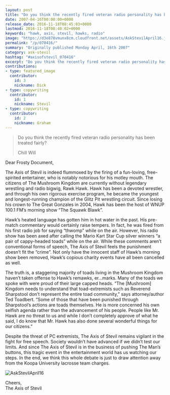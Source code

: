 ```yaml
---
layout: post
title: "Do you think the recently fired veteran radio personality has been treated fairly?"
date: 2007-04-16T00:00:00+0000
release_date: 2016-11-18T08:45:03+0000
lastmod: 2016-11-18T08:48:02+0000
keywords: "hawk, axis, stevil, hawks, radio"
image: "https://d3e878vmunx8cm.cloudfront.net/assets/AskStevilApril16.jpg"
permalink: "/p/070416/"
summary: "Originally published Monday April, 16th 2007"
category: ask-stevil
hashtag: "#axisofstevil_070416"
excerpt: "Do you think the recently fired veteran radio personality has been treated fairly? and other great questions from Monday April, 16th 2007"
contributions:
- type: featured_image
  contributor:
    id: 3
    nickname: Dick
- type: copywriting
  contributor:
    id: 1
    nickname: Stevil
- type: copywriting
  contributor:
    id: 2
    nickname: Graham
---
```


[p01]: https://d3e878vmunx8cm.cloudfront.net/assets/AskStevilApril16.jpg "AskStevilApril16"
> Do you think the recently fired veteran radio personality has been treated fairly?
> 
> Chill Will

Dear Frosty Document,

The Axis of Stevil is indeed flummoxed by the firing of a fun-loving, free-spirited entertainer, who is notably notorious for his motley mouth.  The citizens of The Mushroom Kingdom are currently without legendary wrestling and radio bigwig, Rawk Hawk.  Hawk has been a devoted wrestler, and through his own rigorous exercise program, he became the youngest and longest-running champion of the Glitz Pit wrestling circuit.  Since losing his crown to The Great Gonzales in 2004, Hawk has been the host of WNUP 100.1 FM’s morning show “The Squawk Blawk”.   

Hawk’s heated language has gotten him in hot water in the past.  His pre-match commentary would certainly raise tempers.  In fact, he was fired from his first radio job for saying “thwomp” while on the air.  However, his radio show has been axed after calling the Mario Kart Star Cup silver winners “a pair of cappy-headed toads” while on the air. While these comments aren’t conventional forms of speech, The Axis of Stevil feels the punishment doesn’t fit the “crime”.  Not only have the innocent staff of Hawk’s morning show been removed, Hawk’s copious charity events have all been cancelled as well.

The truth is, a staggering majority of toads living in the Mushroom Kingdom haven’t taken offense to Hawk’s remawks, er…marks. Many of the toads we spoke with were proud of their large capped heads.  “The [Mushroom] Kingdom needs to understand that toad-extremists such as Reverend Sharpstool don’t represent the entire toad community,” says attorney/author Ted Toadbert. “Some of those that have been punished through  Sharpstool’s actions are toads themselves.  He is more concerned his own selfish agenda rather than the advancement of his people.  People like Mr. Hawk are no threat to us and while I don’t completely approve of what he said, I do know that Mr. Hawk has also done several wonderful things for our citizens.”

Despite the threat of  PC extremists, The Axis of Stevil remains vigilant in the fight for free speech.  Society wouldn’t have advanced if we didn’t test our limits.  And since The Axis of Stevil is in the business of pushing The Man’s buttons, this tragic event in the entertainment world has us watching our steps.  In the end, we think this whole debate is just to draw attention away from the Koopa University lacrosse team charges.

![AskStevilApril16][p01]

Cheers,  
The Axis of Stevil

